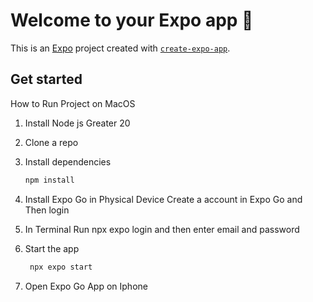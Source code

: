 # Welcome to your Expo app 👋

This is an [Expo](https://expo.dev) project created with [`create-expo-app`](https://www.npmjs.com/package/create-expo-app).

## Get started
How to Run Project on MacOS

1. Install Node js Greater 20

2. Clone a repo 

3. Install dependencies

   ```bash
   npm install
   ```

4. Install Expo Go in Physical Device 
   Create a account in Expo Go and Then login

5. In Terminal Run
   npx expo login and then enter email and password

6. Start the app

   ```bash
    npx expo start
   ```
7. Open Expo Go App on Iphone 
